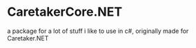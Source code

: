 # CaretakerCore.NET
 a package for a lot of stuff i like to use in c#, originally made for Caretaker.NET
